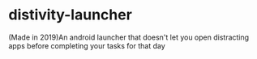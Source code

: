 # distivity-launcher
(Made in 2019)An android launcher that doesn't let you open distracting apps before completing your tasks for that day
